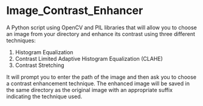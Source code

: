 # Image_Contrast_Enhancer

A Python script using OpenCV and PIL libraries that will allow you to choose an image from your directory and enhance its contrast using three different techniques:

 1.   Histogram Equalization
 2.   Contrast Limited Adaptive Histogram Equalization (CLAHE)
 3.   Contrast Stretching
 
It will prompt you to enter the path of the image and then ask you to choose a contrast enhancement technique. The enhanced image will be saved in the same directory as the original image with an appropriate suffix indicating the technique used.
